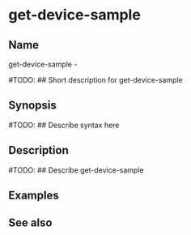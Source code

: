 

# get-device-sample


## Name
get-device-sample - 

#TODO: ## Short description for get-device-sample

## Synopsis
#TODO: ## Describe syntax here

## Description
#TODO: ## Describe get-device-sample

## Examples

## See also

